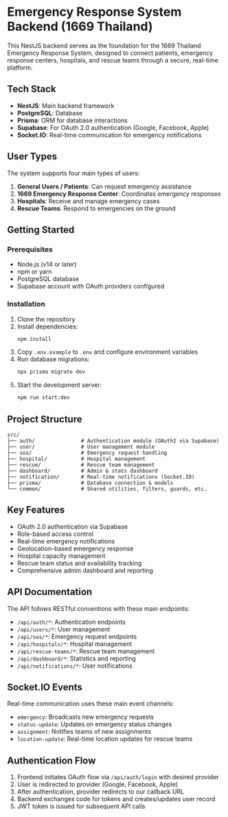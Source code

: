 # Emergency Response System Backend (1669 Thailand)

This NestJS backend serves as the foundation for the 1669 Thailand Emergency Response System, designed to connect patients, emergency response centers, hospitals, and rescue teams through a secure, real-time platform.

## Tech Stack

- **NestJS**: Main backend framework
- **PostgreSQL**: Database
- **Prisma**: ORM for database interactions
- **Supabase**: For OAuth 2.0 authentication (Google, Facebook, Apple)
- **Socket.IO**: Real-time communication for emergency notifications

## User Types

The system supports four main types of users:

1. **General Users / Patients**: Can request emergency assistance
2. **1669 Emergency Response Center**: Coordinates emergency responses
3. **Hospitals**: Receive and manage emergency cases
4. **Rescue Teams**: Respond to emergencies on the ground

## Getting Started

### Prerequisites

- Node.js (v14 or later)
- npm or yarn
- PostgreSQL database
- Supabase account with OAuth providers configured

### Installation

1. Clone the repository
2. Install dependencies:
   ```bash
   npm install
   ```
3. Copy `.env.example` to `.env` and configure environment variables
4. Run database migrations:
   ```bash
   npx prisma migrate dev
   ```
5. Start the development server:
   ```bash
   npm run start:dev
   ```

## Project Structure

```
src/
├── auth/               # Authentication module (OAuth2 via Supabase)
├── user/               # User management module
├── sos/                # Emergency request handling
├── hospital/           # Hospital management
├── rescue/             # Rescue team management
├── dashboard/          # Admin & stats dashboard
├── notification/       # Real-time notifications (Socket.IO)
├── prisma/             # Database connection & models
└── common/             # Shared utilities, filters, guards, etc.
```

## Key Features

- OAuth 2.0 authentication via Supabase
- Role-based access control
- Real-time emergency notifications
- Geolocation-based emergency response
- Hospital capacity management
- Rescue team status and availability tracking
- Comprehensive admin dashboard and reporting

## API Documentation

The API follows RESTful conventions with these main endpoints:

- `/api/auth/*`: Authentication endpoints
- `/api/users/*`: User management
- `/api/sos/*`: Emergency request endpoints
- `/api/hospitals/*`: Hospital management
- `/api/rescue-teams/*`: Rescue team management
- `/api/dashboard/*`: Statistics and reporting
- `/api/notifications/*`: User notifications

## Socket.IO Events

Real-time communication uses these main event channels:

- `emergency`: Broadcasts new emergency requests
- `status-update`: Updates on emergency status changes
- `assignment`: Notifies teams of new assignments
- `location-update`: Real-time location updates for rescue teams

## Authentication Flow

1. Frontend initiates OAuth flow via `/api/auth/login` with desired provider
2. User is redirected to provider (Google, Facebook, Apple)
3. After authentication, provider redirects to our callback URL
4. Backend exchanges code for tokens and creates/updates user record
5. JWT token is issued for subsequent API calls
